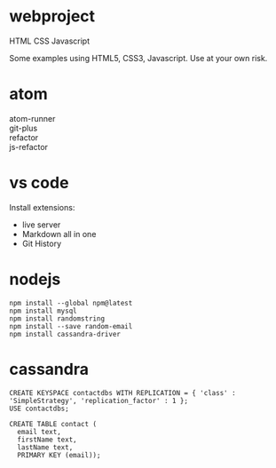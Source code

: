 # webproject
HTML CSS Javascript

Some examples using HTML5, CSS3, Javascript.
Use at your own risk.

# atom

atom-runner  
git-plus  
refactor  
js-refactor  

# vs code

Install extensions:
- live server  
- Markdown all in one  
- Git History  

# nodejs

```
npm install --global npm@latest
npm install mysql
npm install randomstring
npm install --save random-email
npm install cassandra-driver
```

# cassandra

```
CREATE KEYSPACE contactdbs WITH REPLICATION = { 'class' : 'SimpleStrategy', 'replication_factor' : 1 };
USE contactdbs;

CREATE TABLE contact (
  email text,
  firstName text,
  lastName text,
  PRIMARY KEY (email));
```
